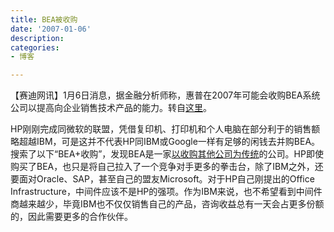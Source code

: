 ```yaml
---
title: BEA被收购
date: '2007-01-06'
description:
categories:
- 博客

---
```

【赛迪网讯】1月6日消息，据金融分析师称，惠普在2007年可能会收购BEA系统公司以提高向企业销售技术产品的能力。转自[这里](http://it.sohu.com/20070106/n247452058.shtml)。

HP刚刚完成同微软的联盟，凭借复印机、打印机和个人电脑在部分利于的销售额略超越IBM，可是这并不代表HP同IBM或Google一样有足够的闲钱去并购BEA。搜索了以下“BEA+收购”，发现BEA是一家[以收购其他公司为传统](http://www.enet.com.cn/article/2006/0221/A20060221503612.shtml)的公司。HP即使购买了BEA，也只是将自己拉入了一个竞争对手更多的拳击台，除了IBM之外，还要面对Oracle、SAP，甚至自己的盟友Microsoft。对于HP自己刚提出的Office Infrastructure，中间件应该不是HP的强项。作为IBM来说，也不希望看到中间件商越来越少，毕竟IBM也不仅仅销售自己的产品，咨询收益总有一天会占更多份额的，因此需要更多的合作伙伴。